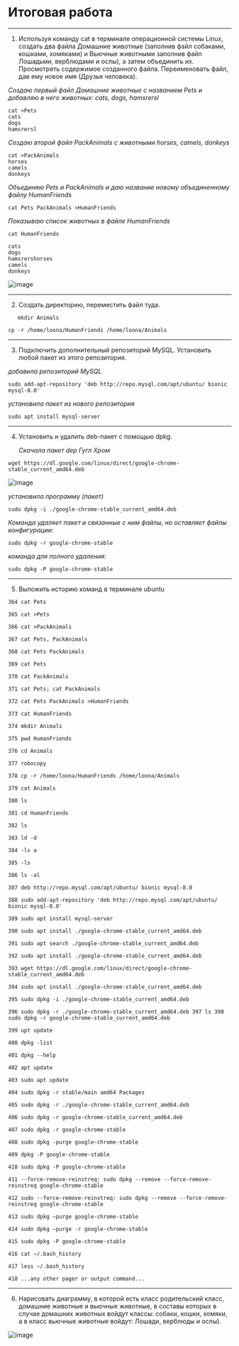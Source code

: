 Итоговая работа
=

----
1. Используя команду cat в терминале операционной системы Linux, создать
два файла Домашние животные (заполнив файл собаками, кошками,
хомяками) и Вьючные животными заполнив файл Лошадьми, верблюдами и
ослы), а затем объединить их. Просмотреть содержимое созданного файла.
Переименовать файл, дав ему новое имя (Друзья человека).

*Cоздаю первый файл Домашние животные с названием Pets  и добавляю в него животных: cats, dogs, hamsrersl*

```
cat >Pets
cats
dogs
hamsrersl
```

*Cоздаю второй файл PackAnimals с животными horses, camels, donkeys*

```
cat >PackAnimals
horses
camels
donkeys
```

*Объединяю Pets и PackAnimals и даю название новому объединенному файлу HumanFriends*
```
cat Pets PackAnimals >HumanFriends
```

*Показываю список животных в файле HumanFriends*
```
cat HumanFriends

cats
dogs
hamsrershorses
camels
donkeys
```

![image](https://github.com/user-attachments/assets/6578be64-ac4b-4415-a05b-fd8c3cb6fd16)

----
2. Создать директорию, переместить файл туда.

```
   mkdir Animals

cp -r /home/loona/HumanFriends /home/loona/Animals
```

----
3.  Подключить дополнительный репозиторий MySQL. Установить любой пакет
из этого репозитория.

*добавила репозиторий MySQL*

```
sudo add-apt-repository 'deb http://repo.mysql.com/apt/ubuntu/ bionic mysql-8.0'
```

*установила пакет из нового репозитория*
```
sudo apt install mysql-server
```

---
4.  Установить и удалить deb-пакет с помощью dpkg.

    *Скачала пакет dep Гугл Хром*

```
wget https://dl.google.com/linux/direct/google-chrome-stable_current_amd64.deb
```
![image](https://github.com/user-attachments/assets/240a9910-65f8-41f3-bdce-81fcc88bdd6f)

*установила программу (пакет)*

```
sudo dpkg -i ./google-chrome-stable_current_amd64.deb
```

*Команда удаляет пакет и связанные с ним файлы, но оставляет файлы конфигурации:*
```
sudo dpkg -r google-chrome-stable 
```

*команда для полного удаления:*
```
sudo dpkg -P google-chrome-stable
```

---
5. Выложить историю команд в терминале ubuntu

```
364 cat Pets

365 cat >Pets

366 cat >PackAnimals

367 cat Pets, PackAnimals

368 cat Pets PackAnimals

369 cat Pets

370 cat PackAnimals

371 cat Pets; cat PackAnimals

372 cat Pets PackAnimals >HumanFriends

373 cat HumanFriends

374 mkdir Animals

375 pwd HumanFriends

376 cd Animals

377 robocopy

378 cp -r /home/loona/HumanFriends /home/loona/Animals

379 cat Animals

380 ls

381 cd HumanFriends

382 ls

383 ld -d

384 -ls a

385 -ls

386 ls -al

387 deb http://repo.mysql.com/apt/ubuntu/ bionic mysql-8.0

388 sudo add-apt-repository 'deb http://repo.mysql.com/apt/ubuntu/ bionic mysql-8.0'

389 sudo apt install mysql-server

390 sudo apt install ./google-chrome-stable_current_amd64.deb

391 sudo apt search ./google-chrome-stable_current_amd64.deb

392 sudo apt install ./google-chrome-stable_current_amd64.deb

393 wget https://dl.google.com/linux/direct/google-chrome-stable_current_amd64.deb

394 sudo apt install ./google-chrome-stable_current_amd64.deb

395 sudo dpkg -i ./google-chrome-stable_current_amd64.deb

396 sudo dpkg -r ./google-chrome-stable_current_amd64.deb 397 ls 398 sudo dpkg -r google-chrome-stable_current_amd64.deb

399 upt update

400 dpkg -list

401 dpkg --help

402 apt update

403 sudo apt update

404 sudo dpkg -r stable/main amd64 Packages

405 sudo dpkg -r ./google-chrome-stable_current_amd64.deb

406 sudo dpkg -r google-chrome-stable_current_amd64.deb

407 sudo dpkg -r google-chrome-stable

408 sudo dpkg -purge google-chrome-stable

409 dpkg -P google-chrome-stable

410 sudo dpkg -P google-chrome-stable

411 --force-remove-reinstreq: sudo dpkg --remove --force-remove-reinstreq google-chrome-stable

412 sudo --force-remove-reinstreq: sudo dpkg --remove --force-remove-reinstreq google-chrome-stable

413 sudo dpkg –purge google-chrome-stable

414 sudo dpkg –purge -r google-chrome-stable

415 sudo dpkg -P google-chrome-stable

416 cat ~/.bash_history

417 less ~/.bash_history

418 ...any other pager or output command...
```

  ---
  6.  Нарисовать диаграмму, в которой есть класс родительский класс, домашние
животные и вьючные животные, в составы которых в случае домашних
животных войдут классы: собаки, кошки, хомяки, а в класс вьючные животные
войдут: Лошади, верблюды и ослы).

![image](https://github.com/user-attachments/assets/4afa3349-30e8-47de-b7d7-0c298effa024)



























